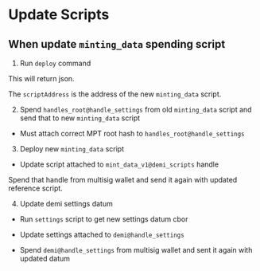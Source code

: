 # Update Scripts

## When update `minting_data` spending script

1. Run `deploy` command

This will return json.

The `scriptAddress` is the address of the new `minting_data` script.

2. Spend `handles_root@handle_settings` from old `minting_data` script and send that to new `minting_data` script

- Must attach correct MPT root hash to `handles_root@handle_settings`

3. Deploy new `minting_data` script

- Update script attached to `mint_data_v1@demi_scripts` handle

Spend that handle from multisig wallet and send it again with updated reference script.

4. Update demi settings datum

- Run `settings` script to get new settings datum cbor

- Update settings attached to `demi@handle_settings`

- Spend `demi@handle_settings` from multisig wallet and sent it again with updated datum
